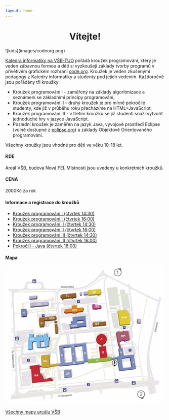 ```yaml
---
layout: home
---
```


<h1 style="text-align: center;"> Vítejte! </h1>
![kids](images/codeorg.png)

[Katedra informatiky na VŠB-TUO](https://katedrainformatiky.cz/) pořádá kroužek programování, který je veden zábavnou formou a děti si vyzkoušejí základy tvorby programů v přívětivém grafickém rozhraní [code.org](http://code.org/). Kroužek je veden zkušenými pedagogy z Katedry informatiky a studenty pod jejich vedením. Každoročně jsou pořádány tři kroužky:

- Kroužek programování I - zaměřený na základy algoritmizace a seznámení se základními principy programování,
- Kroužek programování II - druhý kroužek je pro mírně pokročilé studenty, kde již v průběhu roku přecházíme na HTML+JavaScript,
- Kroužek programování III - v třetím kroužku se již studenti snaží vytvořit jednoduché hry v jazyce JavaScript. 
- Poslední kroužek je zaměřen na jazyk Java, vývojové prostředí Eclipse (volně dostupné z [eclipse.org](https://www.eclipse.org/)) a základy Objektově Orientovaného programování.

Všechny kroužky jsou vhodné pro děti ve věku 10-18 let.

#### KDE

Areál VŠB, budova Nová FEI. Místnosti jsou uvedeny u konkrétních kroužků.

#### CENA

2000Kč za rok

#### Informace a registrace do kroužků

- [Kroužek programování I (čtvrtek 14:30)](https://www.zlepsisitechniku.vsb.cz/program/1221)
- [Kroužek programování I (čtvrtek 16:00)](https://www.zlepsisitechniku.vsb.cz/program/1222)
- [Kroužek programování II (čtvrtek 14:30)](https://www.zlepsisitechniku.vsb.cz/program/1219)
- [Kroužek programování II (čtvrtek 16:00)](https://www.zlepsisitechniku.vsb.cz/program/1220)
- [Kroužek programování III (čtvrtek 14:30)](https://www.zlepsisitechniku.vsb.cz/program/1223)
- [Kroužek programování III (čtvrtek 16:00)](https://www.zlepsisitechniku.vsb.cz/program/1224)
- [Pokročilí - Java (čtvrtek 16:00)](https://www.zlepsisitechniku.vsb.cz/program/934)

#### Mapa

![mapa](images/mapa.jpg)

[Všechny mapy areálu VŠB](https://www.vsb.cz/cs/o-univerzite/kontakty-mapy-parkovani/mapy-arealu)
